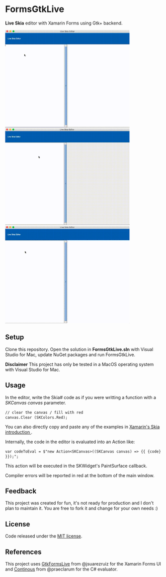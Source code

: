 # FormsGtkLive

**Live Skia** editor with Xamarin Forms using Gtk+ backend.

<img src="images/skia-text.gif" alt="Live text" Width="400" /> <img src="images/skia-xamagon.gif" alt="Live Xamagon" Width="400" />  <img src="images/skia-images.gif" alt="Livel images" Width="400" /> 

## Setup

Clone this repository. Open the solution in **FormsGtkLive.sln** with Visual Studio for Mac, update NuGet packages and run FormsGtkLive.

**Disclaimer** This project has only be tested in a MacOS operating system with Visual Studio for Mac.

## Usage

In the editor, write the Skia# code as if you were writting a function with a *SKCanvas canvas* parameter.
```
// clear the canvas / fill with red
canvas.Clear (SKColors.Red);
```

You can also directly copy and paste any of the examples in [Xamarin's Skia introduction ](https://developer.xamarin.com/guides/cross-platform/skiasharp/introduction/).

Internally, the code in the editor is evaluated into an Action like:
```
var codeToEval = $"new Action<SKCanvas>((SKCanvas canvas) => {{ {code} }});";
```

This action will be executed in the SKWidget's PaintSurface callback.

Compiler errors will be reported in red at the bottom of the main window.

## Feedback 

This project was created for fun, it's not ready for production and I don't plan to maintain it. You are free to fork it and change for your own needs :)

## License

Code released under the [MIT license](https://opensource.org/licenses/MIT).

## References

This project uses [GtkFormsLive](https://github.com/jsuarezruiz/FormsGtkLive) from @jsuarezruiz for the Xamarin Forms UI and
[Continous](https://github.com/praeclarum/Continuous) from @praeclarum for the C# evaluator.


